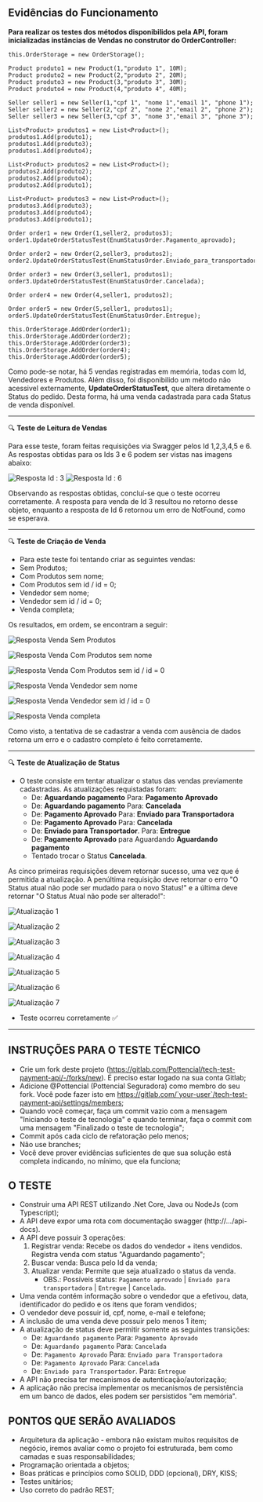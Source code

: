 ## Evidências do Funcionamento

**Para realizar os testes dos métodos disponibilidos pela API, foram inicializadas instâncias de Vendas no construtor do OrderController:**

```    
this.OrderStorage = new OrderStorage();

Product produto1 = new Product(1,"produto 1", 10M);
Product produto2 = new Product(2,"produto 2", 20M);
Product produto3 = new Product(3,"produto 3", 30M);
Product produto4 = new Product(4,"produto 4", 40M);

Seller seller1 = new Seller(1,"cpf 1", "nome 1","email 1", "phone 1");
Seller seller2 = new Seller(2,"cpf 2", "nome 2","email 2", "phone 2");
Seller seller3 = new Seller(3,"cpf 3", "nome 3","email 3", "phone 3");

List<Product> produtos1 = new List<Product>();
produtos1.Add(produto1);
produtos1.Add(produto3);
produtos1.Add(produto4);

List<Product> produtos2 = new List<Product>();
produtos2.Add(produto2);
produtos2.Add(produto4);
produtos2.Add(produto1);

List<Product> produtos3 = new List<Product>();
produtos3.Add(produto3);
produtos3.Add(produto4);
produtos3.Add(produto1);

Order order1 = new Order(1,seller2, produtos3);
order1.UpdateOrderStatusTest(EnumStatusOrder.Pagamento_aprovado);

Order order2 = new Order(2,seller3, produtos2);
order2.UpdateOrderStatusTest(EnumStatusOrder.Enviado_para_transportadora);

Order order3 = new Order(3,seller1, produtos1);
order3.UpdateOrderStatusTest(EnumStatusOrder.Cancelada);

Order order4 = new Order(4,seller1, produtos2);

Order order5 = new Order(5,seller1, produtos1);
order5.UpdateOrderStatusTest(EnumStatusOrder.Entregue);

this.OrderStorage.AddOrder(order1);
this.OrderStorage.AddOrder(order2);
this.OrderStorage.AddOrder(order3);
this.OrderStorage.AddOrder(order4);
this.OrderStorage.AddOrder(order5);

```


Como pode-se notar, há 5 vendas registradas em memória, todas com Id, Vendedores e Produtos. Além disso, foi disponibilido um método não acessivel externamente, **UpdateOrderStatusTest**, que altera diretamente o Status do pedido. Desta forma, há uma venda cadastrada para cada Status de venda disponível.


---

:mag: **Teste de Leitura de Vendas**


Para esse teste, foram feitas requisições via Swagger pelos Id 1,2,3,4,5 e 6. As respostas obtidas para os Ids 3 e 6 podem ser vistas nas imagens abaixo:

![Resposta Id : 3](imagens\Buscar_3.png)
![Resposta Id : 6](imagens\Buscar_6.png)


Observando as respostas obtidas, concluí-se que o teste ocorreu corretamente. A resposta para venda de Id 3 resultou no retorno desse objeto, enquanto a resposta de Id 6 retornou um erro de NotFound, como se esperava.


---

:mag: **Teste de Criação de Venda**


- Para este teste foi tentando criar as seguintes vendas:
 - Sem Produtos;
 - Com Produtos sem nome;
 - Com Produtos sem id / id = 0;
 - Vendedor sem nome;
 - Vendedor sem id / id = 0;
 - Venda completa;


Os resultados, em ordem, se encontram a seguir:

![Resposta Venda Sem Produtos](imagens\Resgistro_Sem_Produtos.png)


![Resposta Venda Com Produtos sem nome](imagens\Registro_Produto_Nome.png)


![Resposta Venda Com Produtos sem id / id = 0](imagens\Registro_Produto_Id.png)


![Resposta Venda Vendedor sem nome](imagens\Registro_Vendedor_Nome.png)


![Resposta Venda Vendedor sem id / id = 0](imagens\Registro_Vendedor_Id.png)


![Resposta Venda completa](imagens\Registro_Completo.png)


Como visto, a tentativa de se cadastrar a venda com ausência de dados retorna um erro e o cadastro completo é feito corretamente.

---

:mag: **Teste de Atualização de Status**


- O teste consiste em tentar atualizar o status das vendas previamente cadastradas. As atualizações requistadas foram:
  - De: **Aguardando pagamento** Para: **Pagamento Aprovado**
  - De: **Aguardando pagamento** Para: **Cancelada**
  - De: **Pagamento Aprovado** Para: **Enviado para Transportadora**
  - De: **Pagamento Aprovado** Para: **Cancelada**
  - De: **Enviado para Transportador**. Para: **Entregue**
  - De: **Pagamento Aprovado** para Aguardando **Aguardando pagamento**
  - Tentado trocar o Status **Cancelada**.


As cinco primeiras requisições devem retornar sucesso, uma vez que é permitida a atualização. A penúltima requisição deve retornar o erro "O Status atual não pode ser mudado para o novo Status!" e a última deve retornar "O Status Atual não pode ser alterado!":


![Atualização 1](imagens\Atualizar_1.png)


![Atualização 2](imagens\Atualizar_2.png)


![Atualização 3](imagens\Atualizar_3.png)


![Atualização 4](imagens\Atualizar_4.png)


![Atualização 5](imagens\Atualizar_5.png)


![Atualização 6](imagens\Atualizar_6.png)


![Atualização 7](imagens\Atualizar_7.png)


- Teste ocorreu corretamente :white_check_mark: 
---

## INSTRUÇÕES PARA O TESTE TÉCNICO

- Crie um fork deste projeto (https://gitlab.com/Pottencial/tech-test-payment-api/-/forks/new). É preciso estar logado na sua conta Gitlab;
- Adicione @Pottencial (Pottencial Seguradora) como membro do seu fork. Você pode fazer isto em  https://gitlab.com/`your-user`/tech-test-payment-api/settings/members;
 - Quando você começar, faça um commit vazio com a mensagem "Iniciando o teste de tecnologia" e quando terminar, faça o commit com uma mensagem "Finalizado o teste de tecnologia";
 - Commit após cada ciclo de refatoração pelo menos;
 - Não use branches;
 - Você deve prover evidências suficientes de que sua solução está completa indicando, no mínimo, que ela funciona;

## O TESTE
- Construir uma API REST utilizando .Net Core, Java ou NodeJs (com Typescript);
- A API deve expor uma rota com documentação swagger (http://.../api-docs).
- A API deve possuir 3 operações:
  1) Registrar venda: Recebe os dados do vendedor + itens vendidos. Registra venda com status "Aguardando pagamento";
  2) Buscar venda: Busca pelo Id da venda;
  3) Atualizar venda: Permite que seja atualizado o status da venda.
     * OBS.: Possíveis status: `Pagamento aprovado` | `Enviado para transportadora` | `Entregue` | `Cancelada`.
- Uma venda contém informação sobre o vendedor que a efetivou, data, identificador do pedido e os itens que foram vendidos;
- O vendedor deve possuir id, cpf, nome, e-mail e telefone;
- A inclusão de uma venda deve possuir pelo menos 1 item;
- A atualização de status deve permitir somente as seguintes transições: 
  - De: `Aguardando pagamento` Para: `Pagamento Aprovado`
  - De: `Aguardando pagamento` Para: `Cancelada`
  - De: `Pagamento Aprovado` Para: `Enviado para Transportadora`
  - De: `Pagamento Aprovado` Para: `Cancelada`
  - De: `Enviado para Transportador`. Para: `Entregue`
- A API não precisa ter mecanismos de autenticação/autorização;
- A aplicação não precisa implementar os mecanismos de persistência em um banco de dados, eles podem ser persistidos "em memória".

## PONTOS QUE SERÃO AVALIADOS
- Arquitetura da aplicação - embora não existam muitos requisitos de negócio, iremos avaliar como o projeto foi estruturada, bem como camadas e suas responsabilidades;
- Programação orientada a objetos;
- Boas práticas e princípios como SOLID, DDD (opcional), DRY, KISS;
- Testes unitários;
- Uso correto do padrão REST;
